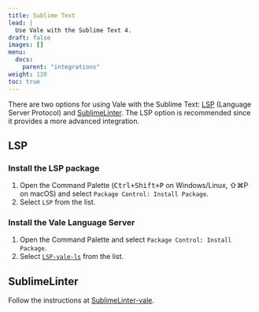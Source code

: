 ```yaml
---
title: Sublime Text
lead: |
  Use Vale with the Sublime Text 4.
draft: false
images: []
menu:
  docs:
    parent: "integrations"
weight: 120
toc: true
---
```


There are two options for using Vale with the Sublime Text: [LSP][1]
(Language Server Protocol) and [SublimeLinter][2]. The LSP option is
recommended since it provides a more advanced integration.

## LSP

### Install the LSP package

1. Open the Command Palette (<kbd>Ctrl+Shift+P</kbd> on Windows/Linux,
      ⇧⌘P on macOS) and select `Package Control: Install Package`.
2. Select `LSP` from the list.

### Install the Vale Language Server

1. Open the Command Palette and select `Package Control: Install Package`.
2. Select [`LSP-vale-ls`][3] from the list.

## SublimeLinter

Follow the instructions at [SublimeLinter-vale][2].

[1]: https://lsp.sublimetext.io/
[2]: https://packagecontrol.io/packages/SublimeLinter-vale
[3]: https://github.com/errata-ai/LSP-vale-ls
